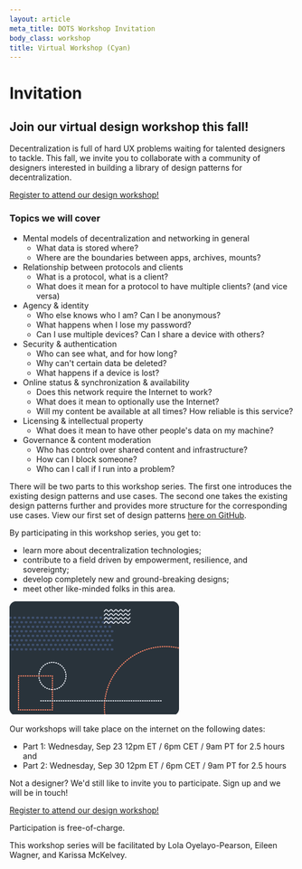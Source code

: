 ```yaml
---
layout: article
meta_title: DOTS Workshop Invitation
body_class: workshop
title: Virtual Workshop (Cyan)
---
```

# Invitation

## Join our virtual design workshop this fall!

Decentralization is full of hard UX problems waiting for talented designers to tackle. This fall, we invite you to collaborate with a community of designers interested in building a library of design patterns for decentralization.

<a class="link-reference" href="https://airtable.com/shrsskUpdymmbCS3d">
  Register to attend our design workshop!
</a>

### Topics we will cover

<div class="aside">

- Mental models of decentralization and networking in general
  - What data is stored where?
  - Where are the boundaries between apps, archives, mounts?
- Relationship between protocols and clients
  - What is a protocol, what is a client?
  - What does it mean for a protocol to have multiple clients? (and vice versa)
- Agency & identity
  - Who else knows who I am? Can I be anonymous?
  - What happens when I lose my password?
  - Can I use multiple devices? Can I share a device with others?
- Security & authentication
  - Who can see what, and for how long?
  - Why can't certain data be deleted?
  - What happens if a device is lost?
- Online status & synchronization & availability
  - Does this network require the Internet to work?
  - What does it mean to optionally use the Internet?
  - Will my content be available at all times? How reliable is this service?
- Licensing & intellectual property
  - What does it mean to have other people's data on my machine?
- Governance & content moderation
  - Who has control over shared content and infrastructure?
  - How can I block someone?
  - Who can I call if I run into a problem?

</div>

There will be two parts to this workshop series. The first one introduces the existing design patterns and use cases. The second one takes the existing design patterns further and provides more structure for the corresponding use cases. View our first set of design patterns [here on GitHub](https://github.com/simplysecure/dots-patterns/).

By participating in this workshop series, you get to:

- learn more about decentralization technologies;
- contribute to a field driven by empowerment, resilience, and sovereignty;
- develop completely new and ground-breaking designs;
- meet other like-minded folks in this area.

<img
      alt="Design sprint illustration"
      src="/images/illustrations/Design_Sprint.png"
/>

Our workshops will take place on the internet on the following dates:

- Part 1: Wednesday, Sep 23 12pm ET / 6pm CET / 9am PT for 2.5 hours and
- Part 2: Wednesday, Sep 30 12pm ET / 6pm CET / 9am PT for 2.5 hours

Not a designer? We'd still like to invite you to participate. Sign up and we will be in touch!

<a class="link-reference" href="https://airtable.com/shrsskUpdymmbCS3d">
  Register to attend our design workshop!
</a>

Participation is free-of-charge.

This workshop series will be facilitated by Lola Oyelayo-Pearson, Eileen Wagner, and Karissa McKelvey.

